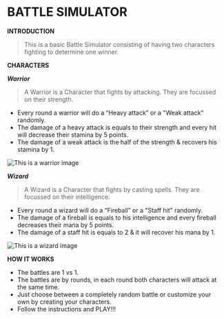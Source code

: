 # BATTLE SIMULATOR

**INTRODUCTION**
>This is a basic Battle Simulator consisting of having two characters fighting to determine one winner.

**CHARACTERS**

***Warrior***

>A Warrior is a Character that fights by attacking. They are focussed on their strength.

* Every round a warrior will do a “Heavy attack” or a "Weak attack" randomly.
* The damage of a heavy attack is equals to their strength and every hit will decrease their stamina by 5 points.
* The damage of a weak attack is the half of the strength & recovers his stamina by 1.

![This is a warrior image](https://i.pinimg.com/550x/31/a2/93/31a293e6f30fe6aeeac6300b8b9d3c00.jpg)


***Wizard***

>A Wizard is a Character that fights by casting spells. They are focussed on their intelligence.

* Every round a wizard will do a “Fireball” or a "Staff hit" randomly.
* The damage of a fireball is equals to his intelligence and every fireball decreases their mana by 5 points.
* The damage of a staff hit is equals to 2 & it will recover his mana by 1.

![This is a wizard image](https://clydecaldwell.com/wp-content/uploads/2016/02/old_wizard.jpg)


**HOW IT WORKS**

* The battles are 1 vs 1.
* The battles are by rounds, in each round both characters will attack at the same time.
* Just choose between a completely random battle or customize your own by creating your characters.
* Follow the instructions and PLAY!!!

